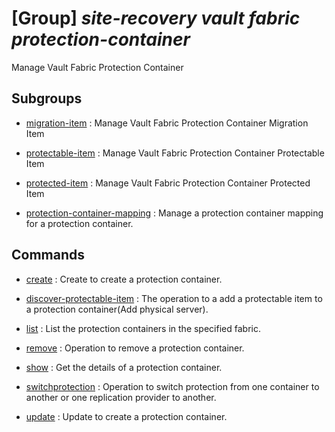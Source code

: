# [Group] _site-recovery vault fabric protection-container_

Manage Vault Fabric Protection Container

## Subgroups

- [migration-item](/Commands/site-recovery/vault/fabric/protection-container/migration-item/readme.md)
: Manage Vault Fabric Protection Container Migration Item

- [protectable-item](/Commands/site-recovery/vault/fabric/protection-container/protectable-item/readme.md)
: Manage Vault Fabric Protection Container Protectable Item

- [protected-item](/Commands/site-recovery/vault/fabric/protection-container/protected-item/readme.md)
: Manage Vault Fabric Protection Container Protected Item

- [protection-container-mapping](/Commands/site-recovery/vault/fabric/protection-container/protection-container-mapping/readme.md)
: Manage a protection container mapping for a protection container.

## Commands

- [create](/Commands/site-recovery/vault/fabric/protection-container/_create.md)
: Create to create a protection container.

- [discover-protectable-item](/Commands/site-recovery/vault/fabric/protection-container/_discover-protectable-item.md)
: The operation to a add a protectable item to a protection container(Add physical server).

- [list](/Commands/site-recovery/vault/fabric/protection-container/_list.md)
: List the protection containers in the specified fabric.

- [remove](/Commands/site-recovery/vault/fabric/protection-container/_remove.md)
: Operation to remove a protection container.

- [show](/Commands/site-recovery/vault/fabric/protection-container/_show.md)
: Get the details of a protection container.

- [switchprotection](/Commands/site-recovery/vault/fabric/protection-container/_switchprotection.md)
: Operation to switch protection from one container to another or one replication provider to another.

- [update](/Commands/site-recovery/vault/fabric/protection-container/_update.md)
: Update to create a protection container.
